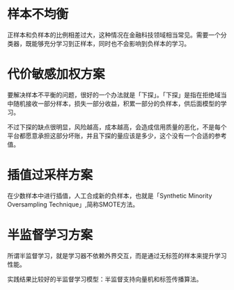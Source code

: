# 样本不均衡

正样本和负样本的比例相差过大，这种情况在金融科技领域相当常见。需要一个分类器，既能够充分学习到正样本，同时也不会影响到负样本的学习。

# 代价敏感加权方案

要解决样本不平衡的问题，很好的一个办法就是「下探」。「下探」是指在拒绝域当中随机接收一部分样本，损失一部分收益，积累一部分的负样本，供后面模型的学习。

不过下探的缺点很明显，风险越高，成本越高，会造成信用质量的恶化，不是每个平台都愿意承担这部分坏账，并且下探的量应该是多少，这个没有一个合适的参考值。



# 插值过采样方案

在少数样本中进行插值，人工合成新的负样本，也就是「Synthetic Minority Oversampling Technique」,简称SMOTE方法。



# 半监督学习方案

所谓半监督学习，就是学习器不依赖外界交互，而是通过无标签的样本来提升学习性能。





实践结果比较好的半监督学习模型：半监督支持向量机和标签传播算法。